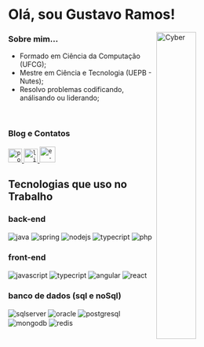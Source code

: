 # Olá, sou Gustavo Ramos! 

<img align="right" width="40%" src="https://media3.giphy.com/media/v1.Y2lkPTc5MGI3NjExcHkyMXlrcHloYmJ5bW8xdW1sY25zNXFrZXU4Mm9ma2hsc2xxOGpsbCZlcD12MV9pbnRlcm5hbF9naWZfYnlfaWQmY3Q9Zw/qgQUggAC3Pfv687qPC/giphy.gif" alt="Cyber" />

### Sobre mim...
- Formado em Ciência da Computação (UFCG); 
- Mestre em Ciência e Tecnologia (UEPB - Nutes);
- Resolvo problemas codificando, análisando ou liderando;

<br>

### Blog e Contatos
<a href="https://medium.com/@gustavoramosdesousa">
  <code><img alt="portfolio" width="28" src="https://cdn.iconscout.com/icon/free/png-512/free-medium-3855923-3201557.png?f=avif&w=256" /></code>
</a>

<a href="https://www.linkedin.com/in/gustavoramosdesousa">
  <code><img alt="linkedin" width="28" src="https://cdn.iconscout.com/icon/free/png-512/linkedin-162-498418.png" /></code>
</a>

<a href="mailto:gustavogrs@gmail.com">
  <code><img alt="e-mail" width="32" src="https://cdn.iconscout.com/icon/free/png-512/free-email-531-433577.png?f=avif&w=256" /></code>
</a>


## Tecnologias que uso no Trabalho
### back-end
<div style="display: inline_block">
  <img align="center" alt="java" src="https://img.shields.io/badge/Java-ED8B00?style=for-the-badge&logo=openjdk&logoColor=white" />
  <img align="center" alt="spring" src="https://img.shields.io/badge/Spring-6DB33F?style=for-the-badge&logo=spring&logoColor=white" />
  <img align="center" alt="nodejs" src="https://img.shields.io/badge/Node.js-43853D?style=for-the-badge&logo=node.js&logoColor=white" />
  <img align="center" alt="typecript" src="https://img.shields.io/badge/TypeScript-007ACC?style=for-the-badge&logo=typescript&logoColor=white" />
  <img align="center" alt="php" src="https://img.shields.io/badge/PHP-777BB4?style=for-the-badge&logo=php&logoColor=white" />
</div>

### front-end

<div style="display: inline_block">
  <img align="center" alt="javascript" src="https://img.shields.io/badge/JavaScript-F7DF1E?style=for-the-badge&logo=javascript&logoColor=black" />
  <img align="center" alt="typecript" src="https://img.shields.io/badge/TypeScript-007ACC?style=for-the-badge&logo=typescript&logoColor=white" />
  <img align="center" alt="angular" src="https://img.shields.io/badge/Angular-DD0031?style=for-the-badge&logo=angular&logoColor=white" />
  <img align="center" alt="react" src="https://img.shields.io/badge/React-20232A?style=for-the-badge&logo=react&logoColor=61DAFB" />
</div>

### banco de dados (sql e noSql)
<div style="display: inline_block">
  <img align="center" alt="sqlserver" src="https://img.shields.io/badge/Microsoft%20SQL%20Server-CC2927?style=for-the-badge&logo=microsoft%20sql%20server&logoColor=white" />
  <img align="center" alt="oracle" src="https://img.shields.io/badge/Oracle-F80000?style=for-the-badge&logo=Oracle&logoColor=white" />
  <img align="center" alt="postgresql" src="https://img.shields.io/badge/PostgreSQL-316192?style=for-the-badge&logo=postgresql&logoColor=whitee" />
  <img align="center" alt="mongodb" src="https://img.shields.io/badge/MongoDB-4EA94B?style=for-the-badge&logo=mongodb&logoColor=white" />
  <img align="center" alt="redis" src="https://img.shields.io/badge/redis-%23DD0031.svg?&style=for-the-badge&logo=redis&logoColor=white" />
</div>

